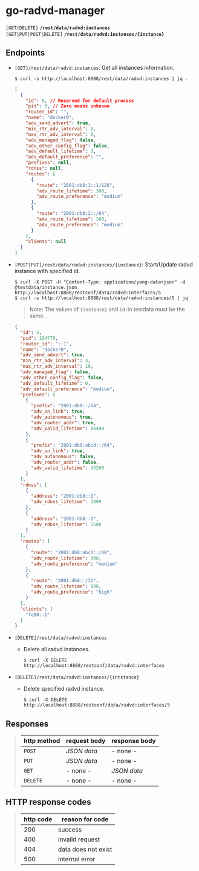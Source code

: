 # go-radvd-manager

<summary>
    <code>[GET|DELETE]</code> 
    <code><b>/rest/data/radvd:instances</b></code></br>
    <code>[GET|PUT|POST|DELETE]</code> 
    <code><b>/rest/data/radvd:instances/{instance}</b></code>
</summary>

## Endpoints

- `[GET]/rest/data/radvd:instances`: Get all instances information.
  ```
  $ curl -s http://localhost:8888/rest/data/radvd:instances | jq .
  ```
  ```json
  [
    {
      "id": 0, // Reserved for default process
      "pid": 0, // Zero means unknown
      "router_id": "",
      "name": "docker0",
      "adv_send_advert": true,
      "min_rtr_adv_interval": 0,
      "max_rtr_adv_interval": 0,
      "adv_managed_flag": false,
      "adv_other_config_flag": false,
      "adv_default_lifetime": 0,
      "adv_default_preference": "",
      "prefixes": null,
      "rdnss": null,
      "routes": [
        {
          "route": "2001:db8:1::1/128",
          "adv_route_lifetime": 300,
          "adv_route_preference": "medium"
        },
        {
          "route": "2001:db8:2::/64",
          "adv_route_lifetime": 300,
          "adv_route_preference": "medium"
        }
      ],
      "clients": null
    }
  ]
  ```

- `[POST|PUT]/rest/data/radvd:instances/{instance}`: Start/Update radvd instance with specified id.
  ```
  $ curl -X POST -H "Content-Type: application/yang-data+json" -d @testdata/instance.json http://localhost:8888/restconf/data/radvd:interfaces/5
  $ curl -s http://localhost:8888/rest/data/radvd:instances/5 | jq 
  ```
  > Note: The values of `{instance}` and `id:`in testdata must be the same.
  ```json
  {
    "id": 5,
    "pid": 184779,
    "router_id": "::1",
    "name": "docker0",
    "adv_send_advert": true,
    "min_rtr_adv_interval": 3,
    "max_rtr_adv_interval": 10,
    "adv_managed_flag": false,
    "adv_other_config_flag": false,
    "adv_default_lifetime": 0,
    "adv_default_preference": "medium",
    "prefixes": [
      {
        "prefix": "2001:db8::/64",
        "adv_on_link": true,
        "adv_autonomous": true,
        "adv_router_addr": true,
        "adv_valid_lifetime": 86400
      },
      {
        "prefix": "2001:db8:abcd::/64",
        "adv_on_link": true,
        "adv_autonomous": false,
        "adv_router_addr": false,
        "adv_valid_lifetime": 43200
      }
    ],
    "rdnss": [
      {
        "address": "2001:db8::1",
        "adv_rdnss_lifetime": 1800
      },
      {
        "address": "2001:db8::2",
        "adv_rdnss_lifetime": 1500
      }
    ],
    "routes": [
      {
        "route": "2001:db8:abcd::/48",
        "adv_route_lifetime": 300,
        "adv_route_preference": "medium"
      },
      {
        "route": "2001:db8::/32",
        "adv_route_lifetime": 600,
        "adv_route_preference": "high"
      }
    ],
    "clients": [
      "fe80::1"
    ]
  }
  ```

- `[DELETE]/rest/data/radvd:instances`
  - Delete all radvd instances.
    ```
    $ curl -X DELETE http://localhost:8888/restconf/data/radvd:interfaces
    ```
- `[DELETE]/rest/data/radvd:instances/{intstance}`
  - Delete specified radvd instance.
    ```
    $ curl -X DELETE http://localhost:8888/restconf/data/radvd:interfaces/5
    ```

## Responses
> | http method  |  request body  | response body |
> |--------------|----------------|---------------|
> | `POST`       |  *JSON data*   | - none -      |
> | `PUT`       |  *JSON data*   | - none -      |
> | `GET`       |  - none -      | *JSON data*   |
> | `DELETE`     |  - none -      | - none -      |


<!-- ########################################################### -->
## HTTP response codes
> | http code |  reason for code    |
> |-----------|---------------------|
> | 200       | success             |
> | 400       | invalid request     |
> | 404       | data does not exist |
> | 500       | internal error      |